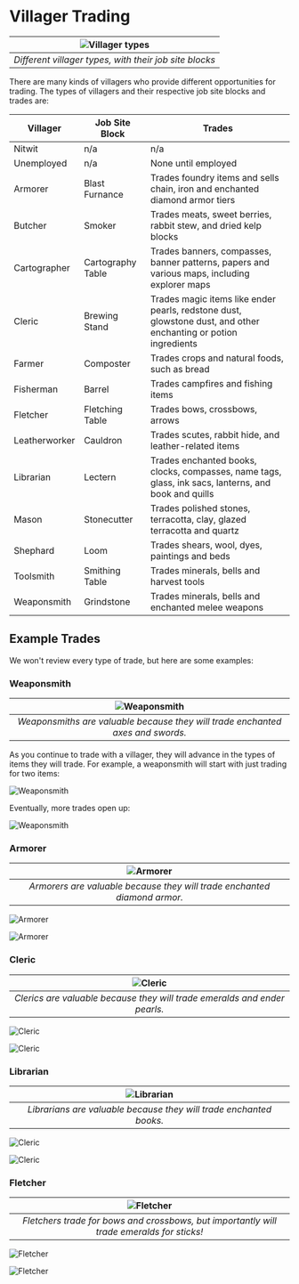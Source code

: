 # Villager Trading

| ![Villager types](images/trading-1.png) |
|:--:|
| *Different villager types, with their job site blocks* |

There are many kinds of villagers who provide different opportunities for trading. The types of villagers and their respective job site blocks and trades are:

| Villager    | Job Site Block   | Trades |
| ----------- | ---------------- | ---- |
|Nitwit       | n/a              | n/a |
|Unemployed   | n/a              | None until employed |
|Armorer      | Blast Furnance   | Trades foundry items and sells chain, iron and enchanted diamond armor tiers|
|Butcher      | Smoker           | Trades meats, sweet berries, rabbit stew, and dried kelp blocks |
|Cartographer | Cartography Table| Trades banners, compasses, banner patterns, papers and various maps, including explorer maps|
|Cleric       | Brewing Stand    | Trades magic items like ender pearls, redstone dust, glowstone dust, and other enchanting or potion ingredients|
|Farmer       | Composter        | Trades crops and natural foods, such as bread|
|Fisherman    | Barrel           | Trades campfires and fishing items|
|Fletcher     | Fletching Table  | Trades bows, crossbows, arrows|
|Leatherworker| Cauldron         | Trades scutes, rabbit hide, and leather-related items|
|Librarian    | Lectern          | Trades enchanted books, clocks, compasses, name tags, glass, ink sacs, lanterns, and book and quills|
|Mason        | Stonecutter      | Trades polished stones, terracotta, clay, glazed terracotta and quartz|
|Shephard     | Loom             | Trades shears, wool, dyes, paintings and beds|
|Toolsmith    | Smithing Table   | Trades minerals, bells and harvest tools|
|Weaponsmith  | Grindstone       | Trades minerals, bells and enchanted melee weapons|

## Example Trades

We won't review every type of trade, but here are some examples:

### Weaponsmith

| ![Weaponsmith](images/Plains_Weaponsmith.png) |
|:--:|
| *Weaponsmiths are valuable because they will trade enchanted axes and swords.* |

As you continue to trade with a villager, they will advance in the types of items they will trade. For example, a weaponsmith will start with just trading for two items:

![Weaponsmith](images/trading-weaponsmith-0.png)

Eventually, more trades open up:

![Weaponsmith](images/trading-weaponsmith-1.png)

### Armorer

| ![Armorer](images/Plains_Armorer.png) |
|:--:|
| *Armorers are valuable because they will trade enchanted diamond armor.* |


![Armorer](images/trading-armorer-0.png)

![Armorer](images/trading-armorer-1.png)

### Cleric

| ![Cleric](images/Plains_Cleric.png) |
|:--:|
| *Clerics are valuable because they will trade emeralds and ender pearls.* |

![Cleric](images/trading-cleric-0.png)

![Cleric](images/trading-cleric-1.png)

### Librarian

| ![Librarian](images/Plains_Librarian.png) |
|:--:|
| *Librarians are valuable because they will trade enchanted books.* |

![Cleric](images/trading-cleric-0.png)

![Cleric](images/trading-cleric-1.png)

### Fletcher

| ![Fletcher](images/Plains_Fletcher.png) |
|:--:|
| *Fletchers trade for bows and crossbows, but importantly will trade emeralds for sticks!* |

![Fletcher](images/trading-fletcher-0.png)

![Fletcher](images/trading-fletcher-1.png)
